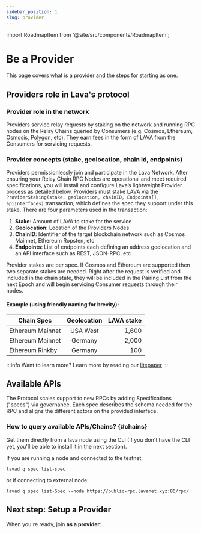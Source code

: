 ```yaml
---
sidebar_position: 1
slug: provider
---
```


import RoadmapItem from '@site/src/components/RoadmapItem';

# Be a Provider

This page covers what is a provider and the steps for starting as one.

## Providers role in Lava's protocol

### Provider role in the network
Providers service relay requests by staking on the network and running RPC nodes on the Relay Chains queried by Consumers (e.g. Cosmos, Ethereum, Osmosis, Polygon, etc). They earn fees in the form of LAVA from the Consumers for servicing requests.

### Provider concepts (stake, geolocation, chain id, endpoints)
Providers permissionlessly join and participate in the Lava Network. After ensuring your Relay Chain RPC Nodes are operational and meet required specifications, you will install and configure Lava’s lightweight Provider process as detailed below. Providers must stake LAVA via the `ProviderStaking(stake, geolocation, chainID, Endpoints[], apiInterfaces)` transaction, which defines the spec they support under this stake. There are four parameters used in the transaction:

1. **Stake**: Amount of LAVA to stake for the service
2. **Geolocation**: Location of the Providers Nodes
3. **ChainID**: Identifier of the target blockchain network such as Cosmos Mainnet, Ethereum Ropsten, etc
4. **Endpoints**: List of endpoints each defining an address geolocation and an API interface such as REST, JSON-RPC, etc

Provider stakes are per spec. If Cosmos and Ethereum are supported then two separate stakes are needed. Right after the request is verified and included in the chain state, they will be included in the Pairing List from the next Epoch and will begin servicing Consumer requests through their nodes.

#### Example (using friendly naming for brevity):
| Chain Spec            |      Geolocation      |  LAVA stake    |
| -------------         | :-----------:         | ----:             |
| Ethereum Mainnet      | USA West              | 1,600             |
| Ethereum Mainnet      | Germany               | 2,000             |
| Ethereum Rinkby       | Germany               | 100               |

:::info Want to learn more?
Learn more by reading our [litepaper](https://lavanet.xyz)
:::

## Available APIs
The Protocol scales support to new RPCs by adding Specifications ("specs") via governance. Each spec describes the schema needed for the RPC and aligns the different actors on the provided interface.

### How to query available APIs/Chains? {#chains}

Get them directly from a lava node using the CLI (If you don't have the CLI yet, you'll be able to install it in the next section).

If you are running a node and connected to the testnet:
```
lavad q spec list-spec
```
or if connecting to external node:
```
lavad q spec list-Spec --node https://public-rpc.lavanet.xyz:80/rpc/
```

## Next step: Setup a Provider

When you're ready, join **as a provider**:
[<RoadmapItem icon="🧑‍⚖️" title="Power as a Provider" description="Provide node data, earn rewards"/>](/provider-setup)
